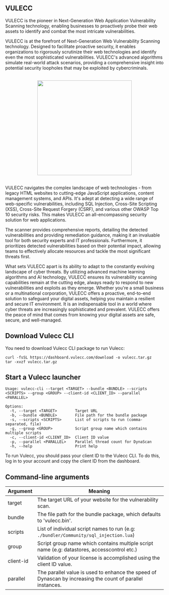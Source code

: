 ## VULECC
VULECC is the pioneer in Next-Generation Web Application Vulnerability Scanning technology, enabling businesses to proactively probe their web assets to identify and combat the most intricate vulnerabilities.

VULECC is at the forefront of Next-Generation Web Vulnerability Scanning technology. Designed to facilitate proactive security, it enables organizations to rigorously scrutinize their web technologies and identify even the most sophisticated vulnerabilities. VULECC's advanced algorithms simulate real-world attack scenarios, providing a comprehensive insight into potential security loopholes that may be exploited by cybercriminals.

</br>
<center><img src="https://i.imgur.com/jzGqt6G.png" width="300" /></center>
</br>

VULECC navigates the complex landscape of web technologies - from legacy HTML websites to cutting-edge JavaScript applications, content management systems, and APIs. It's adept at detecting a wide range of web-specific vulnerabilities, including SQL Injection, Cross-Site Scripting (XSS), Cross-Site Request Forgery (CSRF), and various other OWASP Top 10 security risks. This makes VULECC an all-encompassing security solution for web applications.

The scanner provides comprehensive reports, detailing the detected vulnerabilities and providing remediation guidance, making it an invaluable tool for both security experts and IT professionals. Furthermore, it prioritizes detected vulnerabilities based on their potential impact, allowing teams to effectively allocate resources and tackle the most significant threats first.

What sets VULECC apart is its ability to adapt to the constantly evolving landscape of cyber threats. By utilizing advanced machine learning algorithms and AI technology, VULECC ensures its vulnerability scanning capabilities remain at the cutting edge, always ready to respond to new vulnerabilities and exploits as they emerge.
Whether you're a small business or a multinational corporation, VULECC offers a proactive, end-to-end solution to safeguard your digital assets, helping you maintain a resilient and secure IT environment. It is an indispensable tool in a world where cyber threats are increasingly sophisticated and prevalent. VULECC offers the peace of mind that comes from knowing your digital assets are safe, secure, and well-managed.

## Download Vulecc CLI

You need to download Vulecc CLI package to run Vulecc:

```shell
curl -fsSL https://dashboard.vulecc.com/download -o vulecc.tar.gz
tar -xvzf vulecc.tar.gz
```

## Start a Vulecc launcher

```shell
Usage: vulecc-cli --target <TARGET> --bundle <BUNDLE> --scripts <SCRIPTS> --group <GROUP> --client-id <CLIENT_ID> --parallel <PARALLEL>

Options:
  -t, --target <TARGET>        Target URL
  -b, --bundle <BUNDLE>        File path for the bundle package
  -s, --scripts <SCRIPTS>      List of scripts to run (comma-separated, file)
  -g, --group <GROUP>          Script group name which contains multiple scripts
  -c, --client-id <CLIENT_ID>  Client ID value
  -p, --parallel <PARALLEL>    Parallel thread count for DynaScan
  -h, --help                   Print help
```

To run Vulecc, you should pass your client ID to the Vulecc CLI. To do this, log in to your account and copy the client ID from the dashboard.

## Command-line arguments

| Argument      | Meaning                                                                                                    |
| ------------- | -----------------------------------------------------------------------------------------------------------|
| target        | The target URL of your website for the vulnerability scan.                                                 |
| bundle        | The file path for the bundle package, which defaults to 'vulecc.bin'.                                      |
| scripts       | List of individual script names to run (e.g: `./bundler/Community/sql_injection.lua`)                      |
| group         | Script group name which contains multiple script name (e.g: datastores, accesscontrol etc.)                |
| client-id     | Validation of your license is accomplished using the client ID value.                                      |
| parallel      | The parallel value is used to enhance the speed of Dynascan by increasing the count of parallel instances. |
